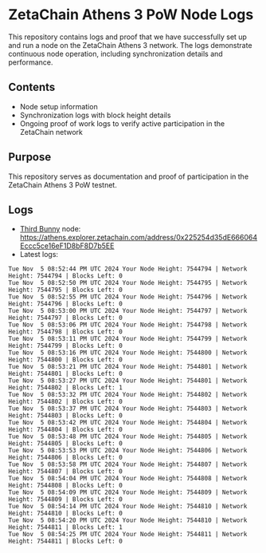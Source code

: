 # ZetaChain Athens 3 PoW Node Logs
This repository contains logs and proof that we have successfully set up and run a node on the ZetaChain Athens 3 network. The logs demonstrate continuous node operation, including synchronization details and performance.

## Contents
- Node setup information
- Synchronization logs with block height details
- Ongoing proof of work logs to verify active participation in the ZetaChain network

## Purpose
This repository serves as documentation and proof of participation in the ZetaChain Athens 3 PoW testnet.

## Logs

- [Third Bunny](https://thirdbunny.xyz/) node: https://athens.explorer.zetachain.com/address/0x225254d35dE666064Eccc5ce16eF1D8bF8D7b5EE
- Latest logs:
```
Tue Nov  5 08:52:44 PM UTC 2024 Your Node Height: 7544794 | Network Height: 7544794 | Blocks Left: 0
Tue Nov  5 08:52:50 PM UTC 2024 Your Node Height: 7544795 | Network Height: 7544795 | Blocks Left: 0
Tue Nov  5 08:52:55 PM UTC 2024 Your Node Height: 7544796 | Network Height: 7544796 | Blocks Left: 0
Tue Nov  5 08:53:00 PM UTC 2024 Your Node Height: 7544797 | Network Height: 7544797 | Blocks Left: 0
Tue Nov  5 08:53:06 PM UTC 2024 Your Node Height: 7544798 | Network Height: 7544798 | Blocks Left: 0
Tue Nov  5 08:53:11 PM UTC 2024 Your Node Height: 7544799 | Network Height: 7544799 | Blocks Left: 0
Tue Nov  5 08:53:16 PM UTC 2024 Your Node Height: 7544800 | Network Height: 7544800 | Blocks Left: 0
Tue Nov  5 08:53:21 PM UTC 2024 Your Node Height: 7544801 | Network Height: 7544801 | Blocks Left: 0
Tue Nov  5 08:53:27 PM UTC 2024 Your Node Height: 7544801 | Network Height: 7544802 | Blocks Left: 1
Tue Nov  5 08:53:32 PM UTC 2024 Your Node Height: 7544802 | Network Height: 7544802 | Blocks Left: 0
Tue Nov  5 08:53:37 PM UTC 2024 Your Node Height: 7544803 | Network Height: 7544803 | Blocks Left: 0
Tue Nov  5 08:53:42 PM UTC 2024 Your Node Height: 7544804 | Network Height: 7544804 | Blocks Left: 0
Tue Nov  5 08:53:48 PM UTC 2024 Your Node Height: 7544805 | Network Height: 7544805 | Blocks Left: 0
Tue Nov  5 08:53:53 PM UTC 2024 Your Node Height: 7544806 | Network Height: 7544806 | Blocks Left: 0
Tue Nov  5 08:53:58 PM UTC 2024 Your Node Height: 7544807 | Network Height: 7544807 | Blocks Left: 0
Tue Nov  5 08:54:04 PM UTC 2024 Your Node Height: 7544808 | Network Height: 7544808 | Blocks Left: 0
Tue Nov  5 08:54:09 PM UTC 2024 Your Node Height: 7544809 | Network Height: 7544809 | Blocks Left: 0
Tue Nov  5 08:54:14 PM UTC 2024 Your Node Height: 7544810 | Network Height: 7544810 | Blocks Left: 0
Tue Nov  5 08:54:20 PM UTC 2024 Your Node Height: 7544810 | Network Height: 7544811 | Blocks Left: 1
Tue Nov  5 08:54:25 PM UTC 2024 Your Node Height: 7544811 | Network Height: 7544811 | Blocks Left: 0
```
